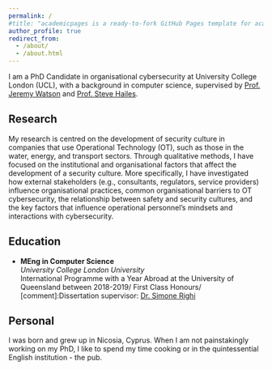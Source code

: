 ```yaml
---
permalink: /
#title: "academicpages is a ready-to-fork GitHub Pages template for academic personal websites"
author_profile: true
redirect_from: 
  - /about/
  - /about.html
---
```


I am a PhD Candidate in organisational cybersecurity at University College London (UCL), with a background
in computer science, supervised by [Prof. Jeremy Watson](https://petras-iot.org/person/prof-jeremy-watson/) and [Prof. Steve Hailes](https://www.ucl.ac.uk/computer-science/about/head-department-professor-steve-hailes).


## Research

My research is centred on the development of security culture in companies that use Operational Technology (OT), such as those in the water, energy, and transport sectors. Through qualitative methods, I have focused on the institutional and organisational factors that affect the development of a security culture. More specifically, I have investigated how external stakeholders (e.g., consultants, regulators, service providers) influence organisational practices, common organisational barriers to OT cybersecurity, the relationship between safety and security cultures, and the key factors that influence operational personnel’s mindsets and interactions with cybersecurity.

## Education

- **MEng in Computer Science**  
  *University College London University*  
  International Programme with a Year Abroad at the University of Queensland between 2018-2019/
  First Class Honours/
  [comment]:Dissertation supervisor: [Dr. Simone Righi](https://www.simonerighi.com/)


## Personal

I was born and grew up in Nicosia, Cyprus. When I am not painstakingly working on my PhD, I like to spend my time cooking or in the quintessential English institution - the pub.


